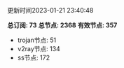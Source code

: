 更新时间2023-01-21 23:40:48

**总订阅: 73**
**总节点: 2368**
**有效节点: 357**
- trojan节点: 51
- v2ray节点: 134
- ss节点: 172
